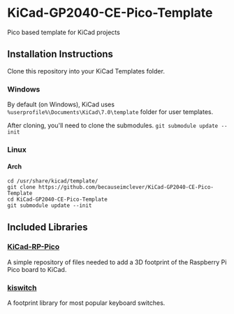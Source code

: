 # KiCad-GP2040-CE-Pico-Template
Pico based template for KiCad projects

## Installation Instructions
Clone this repository into your KiCad Templates folder. 

### Windows

By default (on Windows), KiCad uses `%userprofile%\Documents\KiCad\7.0\template` folder for user templates.

After cloning, you'll need to clone the submodules. `git submodule update --init`

### Linux

#### Arch

```
cd /usr/share/kicad/template/
git clone https://github.com/becauseimclever/KiCad-GP2040-CE-Pico-Template
cd KiCad-GP2040-CE-Pico-Template
git submodule update --init
```

## Included Libraries

### [KiCad-RP-Pico](https://github.com/ncarandini/KiCad-RP-Pico)

A simple repository of files needed to add a 3D footprint of the Raspberry Pi Pico board to KiCad.

### [kiswitch](https://github.com/kiswitch/kiswitch)

A footprint library for most popular keyboard switches. 
